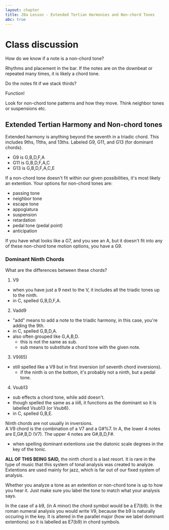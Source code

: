 ```yaml
---
layout: chapter
title: 20a Lesson - Extended Tertian Harmonies and Non-chord Tones
abc: true
---
```

# Class discussion

How do we know if a note is a non-chord tone?

Rhythms and placement in the bar. If the notes are on the downbeat or repeated many times, it is likely a chord tone.

Do the notes fit if we stack thirds?

Function!

Look for non-chord tone patterns and how they move. Think neighbor tones or suspensions etc. 

## Extended Tertian Harmony and Non-chord tones
Extended harmony is anything beyond the seventh in a triadic chord.
This includes 9ths, 11ths, and 13ths. 
Labeled G9, G11, and G13 (for dominant chords).
  - G9 is G,B,D,F,A
  - G11 is G,B,D,F,A,C
  - G13 is G,B,D,F,A,C,E
  
If a non-chord tone doesn't fit within our given possibilities, it's most likely an extention.
Your options for non-chord tones are:
- passing tone
- neighbor tone
- escape tone
- appogiatura
- suspension
- retardation
- pedal tone (pedal point)
- anticipation

If you have what looks like a G7, and you see an A, but it doesn't fit into any of these non-chord tone motion options, you have a G9.

### Dominant Ninth Chords
What are the differences between these chords?
1. V9
  - when you have just a 9 next to the V, it includes all the triadic tones up to the ninth. 
  - in C, spelled G,B,D,F,A.
2. Vadd9
  - "add" means to add a note to the triadic harmony, in this case, you're adding the 9th.
  - in C, spelled G,B,D,A.
  - also often grouped like G,A,B,D.
    - this is not the same as sub. 
    - sub means to substitute a chord tone with the given note.
3. V9(65)
  - still spelled like a V9 but in first inversion (of seventh chord inversions).
    - if the ninth is on the bottom, it's probably not a ninth, but a pedal tone.
4. Vsub13
  - sub effects a chord tone, while add doesn't.
  - though spelled the same as a iii6, it functions as the dominant so it is labelled Vsub13 (or Vsub6).
  - in C, spelled G,B,E.
  
Ninth chords are not usually in inversions.   
A V9 chord is the combination of a V7 and a G#%7. 
In A, the lower 4 notes are E,G#,B,D (V7). 
The upper 4 notes are G#,B,D,F#.
  - when spelling dominant extentions use the diatonic scale degrees in the key of the tonic. 

**ALL OF THIS BEING SAID,** the ninth chord is a last resort. 
It is rare in the type of music that this system of tonal analysis was created to analyze.
Extentions are used mainly for jazz, which is far out of our fixed system of analysis. 

Whether you analyze a tone as an extention or non-chord tone is up to how you hear it. 
Just make sure you label the tone to match what your analysis says. 

In the case of a b9, (in A minor) the chord symbol would be a E7(b9).
In the roman numeral analysis you would write V9, because the b9 is naturally occuring in the key.
It is altered in the parallel major (how we label dominant extentions) so it is labelled as E7(b9) in chord symbols.
